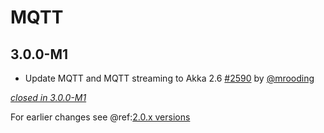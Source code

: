 # MQTT

## 3.0.0-M1

- Update MQTT and MQTT streaming to Akka 2.6 [#2590](https://github.com/akka/alpakka/issues/2590) by [@mrooding](https://github.com/mrooding)

[*closed in 3.0.0-M1*](https://github.com/akka/alpakka/issues?q=is%3Aclosed+milestone%3A3.0.0-M1+label%3Ap%3Amqtt)

For earlier changes see @ref:[2.0.x versions](../2.0.x/mqtt.md)
